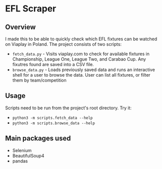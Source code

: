 # EFL Scraper

## Overview

I made this to be able to quickly check which EFL fixtures can be watched on Viaplay in Poland. The project consists of two scripts:
- `fetch_data.py` - Visits viaplay.com to check for available fixtures in Championship, League One, League Two, and Carabao Cup. Any fixutres found are saved into a CSV file. 
- `browse_data.py` - Loads previously saved data and runs an interactive shell for a user to browse the data. User can list all fixtures, or filter them by team/competition

## Usage
Scripts need to be run from the project's root directory. Try it:
- `python3 -m scripts.fetch_data --help`
- `python3 -m scripts.browse_data --help`

## Main packages used
- Selenium
- BeautifulSoup4
- pandas
